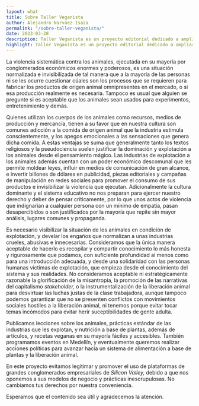 ```yaml
---
layout: what
title: Sobre Taller Veganista
author: Alejandro Narváez Isaza
permalink: "/sobre-taller-veganista/"
date: 2023-03-28
description: Taller Veganista es un proyecto editorial dedicado a ampliar el conocimiento sobre los animales víctimas de violencia sistemática, y las prácticas estándar de las industrias que les explotan. Queremos ayudar a construir un marco teórico que permita definir de manera consciente la postura ideológica y/o los hábitos de vida, respecto a la apropiación de los cuerpos de los animales no humanos para fines comerciales y otros, además de recopilar la información necesaria para practicar el veganismo exitosamente.
highlight: Taller Veganista es un proyecto editorial dedicado a ampliar el conocimiento sobre los animales víctimas de violencia sistemática, y las prácticas estándar de las industrias que les explotan. Queremos ayudar a construir un marco teórico que permita definir de manera consciente la postura ideológica y/o los hábitos de vida, respecto a la apropiación de los cuerpos de los animales no humanos para fines comerciales y otros, además de recopilar la información necesaria para practicar el veganismo exitosamente.<br><br>Al oponernos a la explotación como principio, el enfoque ideológico de este proyecto es anticapitalista y expresamos solidaridad con la lucha por la emancipación de la clase trabajadora.
---
```

La violencia sistemática contra los animales, ejecutada en su mayoría por conglomerados económicos enormes y poderosos, es una situación normalizada e invisibilizada de tal manera que a la mayoría de las personas ni se les ocurre cuestionar cúales son los procesos que se requieren para fabricar los productos de origen animal omnipresentes en el mercado, o si esa producción realmente es necesaria. Tampoco es usual que alguien se pregunte si es aceptable que los animales sean usados para experimentos, entretenimiento y demás.

Quienes utilizan los cuerpos de los animales como recursos, medios de producción y mercancía, tienen a su favor que en nuestra cultura son comunes adicción a la comida de origen animal que la industria estimula conscientemente, y los apegos emocionales a las sensaciones que genera dicha comida. A estas ventajas se suma que generalmente tanto los textos religiosos y la pseudociencia suelen justificar la dominación y explotación a los animales desde el pensamiento mágico. Las industrias de explotación a los animales además cuentan con un poder económico descomunal que les permite moldear leyes, influir en medios de comunicación de gran alcance, e invertir billones de dólares en publicidad, piezas editoriales y campañas de manipulación en redes sociales para promover el consumo de sus productos e invisibilizar la violencia que ejecutan. Adicionalmente la cultura dominante y el sistema educativo no nos preparan para ejercer nuestro derecho y deber de pensar críticamente, por lo que unos actos de violencia que indignarían a cualquier persona con un mínimo de empatía, pasan desapercibidos o son justificados por la mayoría que repite sin mayor análisis, lugares comunes y propaganda.

Es necesario visibilizar la situación de los animales en condición de explotación, y develar los engaños que normalizan a unas industrias crueles, abusivas e innecesarias. Consideramos que la única manera aceptable de hacerlo es recopilar y compartir conocimiento lo más honesta y rigurosamente que podamos, con suficiente profundidad al menos como para una introducción adecuada, y desde una solidaridad con las personas humanas víctimas de explotación, que empieza desde el conocimiento del sistema y sus realidades. No consideramos aceptable ni estratégicamente razonable la glorificación de la misantropía, la promoción de las narrativas del capitalismo _stakeholder,_ o la instrumentalización de la liberación animal para desvirtuar las luchas justas de la clase trabajadora, aunque tampoco podemos garantizar que no se presenten conflictos con movimientos sociales hostiles a la liberación animal, ni tenemos porque evitar tocar temas incómodos para evitar herir suceptibilidades de gente adulta.

Publicamos lecciones sobre los animales, prácticas estándar de las industrias que les explotan, y nutrición a base de plantas, además de artículos, y recetas veganas en su mayoría fáciles y accesibles. También programamos eventos en Medellín, y eventualmente queremos realizar acciones políticas para avanzar hacia un sistema de alimentación a base de plantas y la liberación animal.

En este proyecto evitamos legitimar y promover el uso de plataformas de grandes conglomerados empresariales de _Silicon Valley,_ debido a que nos oponemos a sus modelos de negocio y prácticas inescrupulosas. No cambiamos tus derechos por nuestra conveniencia.

Esperamos que el contenido sea útil y agradecemos la atención.